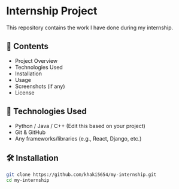 # Internship Project

This repository contains the work I have done during my internship.

## 📁 Contents

- Project Overview
- Technologies Used
- Installation
- Usage
- Screenshots (if any)
- License

## 🚀 Technologies Used

- Python / Java / C++ (Edit this based on your project)
- Git & GitHub
- Any frameworks/libraries (e.g., React, Django, etc.)

## 🛠️ Installation

```bash
git clone https://github.com/khaki5654/my-internship.git
cd my-internship
